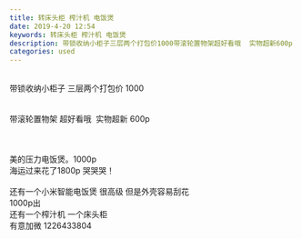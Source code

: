 ```yaml
---
title: 转床头柜 榨汁机 电饭煲
date: 2019-4-20 12:54
keywords: 转床头柜 榨汁机 电饭煲
description: 带锁收纳小柜子三层两个打包价1000带滚轮置物架超好看哦  实物超新600p  美的压力电饭煲。1000p海运过来花了1800p哭哭哭！还有一个小米智能电饭煲很高级但是外壳容易刮花1000p出还有一个榨汁机一个床头柜有意加微12264338
categories: used
---
```

<td class="t_f" id="postmessage_3559069">

<br/>
<img alt="" border="0" class="zoom" data-cf-modified-087d090365343d1ef5aa001e-="" file="http://www.flw.ph/data/appbyme/upload/image/201904/20/zy34KBDXgHAZ.jpg" id="aimg_r6cw5" lazyloadthumb="1" onclick="" onmouseover="" src="http://www.flw.ph/data/appbyme/upload/image/201904/20/zy34KBDXgHAZ.jpg"/><br/>
带锁收纳小柜子 三层两个打包价 1000<br/>
<br/>
<br/>
<img alt="" border="0" class="zoom" data-cf-modified-087d090365343d1ef5aa001e-="" file="http://www.flw.ph/data/appbyme/upload/image/201904/20/cGCqRuOmqDcm.jpg" id="aimg_jCcMt" lazyloadthumb="1" onclick="" onmouseover="" src="http://www.flw.ph/data/appbyme/upload/image/201904/20/cGCqRuOmqDcm.jpg"/><br/>
带滚轮置物架 超好看哦  实物超新 600p<br/>
<br/>
<br/>
  <br/>
<img alt="" border="0" class="zoom" data-cf-modified-087d090365343d1ef5aa001e-="" file="http://www.flw.ph/data/appbyme/upload/image/201904/20/Vi8S8teHbzrS.jpg" id="aimg_dpW1W" lazyloadthumb="1" onclick="" onmouseover="" src="http://www.flw.ph/data/appbyme/upload/image/201904/20/Vi8S8teHbzrS.jpg"/><br/>
美的压力电饭煲。1000p <br/>
海运过来花了1800p 哭哭哭！<br/>
<br/>
还有一个小米智能电饭煲 很高级 但是外壳容易刮花<br/>
<img alt="" border="0" class="zoom" data-cf-modified-087d090365343d1ef5aa001e-="" file="http://www.flw.ph/data/appbyme/upload/image/201904/20/p8bApanQAz2J.jpg" id="aimg_FEXsQ" lazyloadthumb="1" onclick="" onmouseover="" src="http://www.flw.ph/data/appbyme/upload/image/201904/20/p8bApanQAz2J.jpg"/><br/>
1000p出<br/>
还有一个榨汁机 一个床头柜<br/>
有意加微 1226433804<br/>
</td>
